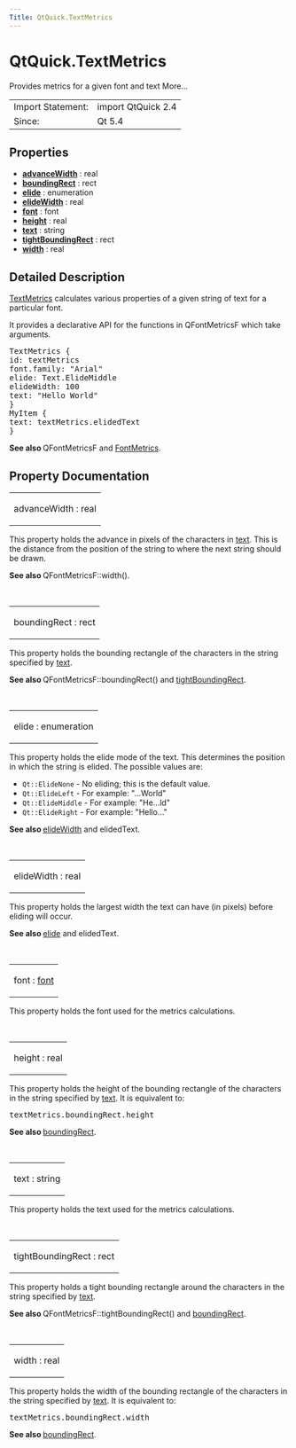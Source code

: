 ```yaml
---
Title: QtQuick.TextMetrics
---
```


# QtQuick.TextMetrics

<span class="subtitle"></span>
<!-- $$$TextMetrics-brief -->
<p>Provides metrics for a given font and text More...</p>
<!-- @@@TextMetrics -->
<table class="alignedsummary">
<tr><td class="memItemLeft rightAlign topAlign"> Import Statement:</td><td class="memItemRight bottomAlign"> import QtQuick 2.4</td></tr><tr><td class="memItemLeft rightAlign topAlign"> Since:</td><td class="memItemRight bottomAlign">  Qt 5.4</td></tr></table><ul>
</ul>
<h2 id="properties">Properties</h2>
<ul>
<li class="fn"><b><b><a href="#advanceWidth-prop">advanceWidth</a></b></b> : real</li>
<li class="fn"><b><b><a href="#boundingRect-prop">boundingRect</a></b></b> : rect</li>
<li class="fn"><b><b><a href="#elide-prop">elide</a></b></b> : enumeration</li>
<li class="fn"><b><b><a href="#elideWidth-prop">elideWidth</a></b></b> : real</li>
<li class="fn"><b><b><a href="#font-prop">font</a></b></b> : font</li>
<li class="fn"><b><b><a href="#height-prop">height</a></b></b> : real</li>
<li class="fn"><b><b><a href="#text-prop">text</a></b></b> : string</li>
<li class="fn"><b><b><a href="#tightBoundingRect-prop">tightBoundingRect</a></b></b> : rect</li>
<li class="fn"><b><b><a href="#width-prop">width</a></b></b> : real</li>
</ul>
<!-- $$$TextMetrics-description -->
<h2 id="details">Detailed Description</h2>
</p>
<p><a href="index.html">TextMetrics</a> calculates various properties of a given string of text for a particular font.</p>
<p>It provides a declarative API for the functions in QFontMetricsF which take arguments.</p>
<pre class="cpp">TextMetrics {
id: textMetrics
font<span class="operator">.</span>family: <span class="string">&quot;Arial&quot;</span>
elide: Text<span class="operator">.</span>ElideMiddle
elideWidth: <span class="number">100</span>
text: <span class="string">&quot;Hello World&quot;</span>
}
MyItem {
text: textMetrics<span class="operator">.</span>elidedText
}</pre>
<p><b>See also </b>QFontMetricsF and <a href="QtQuick.FontMetrics.md">FontMetrics</a>.</p>
<!-- @@@TextMetrics -->
<h2>Property Documentation</h2>
<!-- $$$advanceWidth -->
<table class="qmlname"><tr valign="top" id="advanceWidth-prop"><td class="tblQmlPropNode"><p><span class="name">advanceWidth</span> : <span class="type">real</span></p></td></tr></table><p>This property holds the advance in pixels of the characters in <a href="QtQuick.qtquick-releasenotes.md#text">text</a>. This is the distance from the position of the string to where the next string should be drawn.</p>
<p><b>See also </b>QFontMetricsF::width().</p>
<!-- @@@advanceWidth -->
<br/>
<!-- $$$boundingRect -->
<table class="qmlname"><tr valign="top" id="boundingRect-prop"><td class="tblQmlPropNode"><p><span class="name">boundingRect</span> : <span class="type">rect</span></p></td></tr></table><p>This property holds the bounding rectangle of the characters in the string specified by <a href="QtQuick.qtquick-releasenotes.md#text">text</a>.</p>
<p><b>See also </b>QFontMetricsF::boundingRect() and <a href="#tightBoundingRect-prop">tightBoundingRect</a>.</p>
<!-- @@@boundingRect -->
<br/>
<!-- $$$elide -->
<table class="qmlname"><tr valign="top" id="elide-prop"><td class="tblQmlPropNode"><p><span class="name">elide</span> : <span class="type">enumeration</span></p></td></tr></table><p>This property holds the elide mode of the text. This determines the position in which the string is elided. The possible values are:</p>
<ul>
<li><code>Qt::ElideNone</code> - No eliding; this is the default value.</li>
<li><code>Qt::ElideLeft</code> - For example: &quot;..&#x2e;World&quot;</li>
<li><code>Qt::ElideMiddle</code> - For example: &quot;He..&#x2e;ld&quot;</li>
<li><code>Qt::ElideRight</code> - For example: &quot;Hello..&#x2e;&quot;</li>
</ul>
<p><b>See also </b><a href="#elideWidth-prop">elideWidth</a> and elidedText.</p>
<!-- @@@elide -->
<br/>
<!-- $$$elideWidth -->
<table class="qmlname"><tr valign="top" id="elideWidth-prop"><td class="tblQmlPropNode"><p><span class="name">elideWidth</span> : <span class="type">real</span></p></td></tr></table><p>This property holds the largest width the text can have (in pixels) before eliding will occur.</p>
<p><b>See also </b><a href="#elide-prop">elide</a> and elidedText.</p>
<!-- @@@elideWidth -->
<br/>
<!-- $$$font -->
<table class="qmlname"><tr valign="top" id="font-prop"><td class="tblQmlPropNode"><p><span class="name">font</span> : <span class="type"><a href="#font-prop">font</a></span></p></td></tr></table><p>This property holds the font used for the metrics calculations.</p>
<!-- @@@font -->
<br/>
<!-- $$$height -->
<table class="qmlname"><tr valign="top" id="height-prop"><td class="tblQmlPropNode"><p><span class="name">height</span> : <span class="type">real</span></p></td></tr></table><p>This property holds the height of the bounding rectangle of the characters in the string specified by <a href="QtQuick.qtquick-releasenotes.md#text">text</a>. It is equivalent to:</p>
<pre class="cpp">textMetrics<span class="operator">.</span>boundingRect<span class="operator">.</span>height</pre>
<p><b>See also </b><a href="#boundingRect-prop">boundingRect</a>.</p>
<!-- @@@height -->
<br/>
<!-- $$$text -->
<table class="qmlname"><tr valign="top" id="text-prop"><td class="tblQmlPropNode"><p><span class="name">text</span> : <span class="type">string</span></p></td></tr></table><p>This property holds the text used for the metrics calculations.</p>
<!-- @@@text -->
<br/>
<!-- $$$tightBoundingRect -->
<table class="qmlname"><tr valign="top" id="tightBoundingRect-prop"><td class="tblQmlPropNode"><p><span class="name">tightBoundingRect</span> : <span class="type">rect</span></p></td></tr></table><p>This property holds a tight bounding rectangle around the characters in the string specified by <a href="QtQuick.qtquick-releasenotes.md#text">text</a>.</p>
<p><b>See also </b>QFontMetricsF::tightBoundingRect() and <a href="#boundingRect-prop">boundingRect</a>.</p>
<!-- @@@tightBoundingRect -->
<br/>
<!-- $$$width -->
<table class="qmlname"><tr valign="top" id="width-prop"><td class="tblQmlPropNode"><p><span class="name">width</span> : <span class="type">real</span></p></td></tr></table><p>This property holds the width of the bounding rectangle of the characters in the string specified by <a href="QtQuick.qtquick-releasenotes.md#text">text</a>. It is equivalent to:</p>
<pre class="cpp">textMetrics<span class="operator">.</span>boundingRect<span class="operator">.</span>width</pre>
<p><b>See also </b><a href="#boundingRect-prop">boundingRect</a>.</p>
<!-- @@@width -->
<br/>

